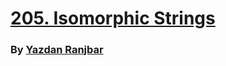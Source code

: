 # [205. Isomorphic Strings](https://leetcode.com/problems/isomorphic-strings/description/)

### By [Yazdan Ranjbar](https://github.com/yazdanra)
